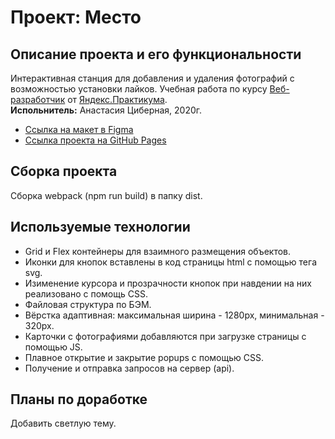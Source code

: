 # Проект: Место

## Описание проекта и его функциональности
Интерактивная станция для добавления и удаления фотографий с возможностью установки лайков.
Учебная работа по курсу [Веб-разработчик](https://praktikum.yandex.ru/web) от [Яндекс.Практикума](https://praktikum.yandex.ru).   
**Испольнитель:** Анастасия Циберная, 2020г.
* [Ссылка на макет в Figma](https://www.figma.com/file/StZjf8HnoeLdiXS7dYrLAh/JavaScript.-Sprint-4)
* [Ссылка проекта на GitHub Pages](https://tsanastasia.github.io/mesto)

## Сборка проекта
Сборка webpack (npm run build) в папку dist.

## Используемые технологии
* Grid и Flex контейнеры для взаимного размещения объектов.
* Иконки для кнопок вставлены в код страницы html с помощью тега svg.
* Изименение курсора и прозрачности кнопок при навдении на них реализовано с помощь CSS.
* Файловая структура по БЭМ.
* Вёрстка адаптивная: максимальная ширина - 1280px, минимальная - 320px.
* Карточки с фотографиями добавляются при загрузке страницы с помощью JS.
* Плавное открытие и закрытие popups с помощью CSS.
* Получение и отправка запросов на сервер (api).

## Планы по доработке
Добавить светлую тему.